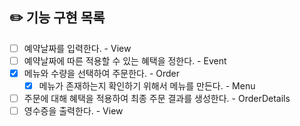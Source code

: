 ## ✏️ 기능 구현 목록
- [ ] 예약날짜를 입력한다. - View
- [ ] 예약날짜에 따른 적용할 수 있는 혜택을 정한다. - Event
- [x] 메뉴와 수량을 선택하여 주문한다. - Order
  - [x] 메뉴가 존재하는지 확인하기 위해서 메뉴를 만든다. - Menu
- [ ] 주문에 대해 혜택을 적용하여 최종 주문 결과를 생성한다. - OrderDetails 
- [ ] 영수증을 출력한다. - View